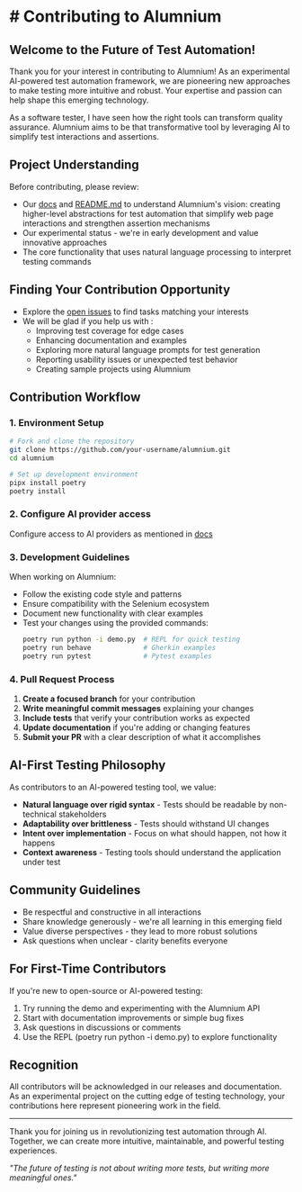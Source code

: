 # # Contributing to Alumnium

## Welcome to the Future of Test Automation!

Thank you for your interest in contributing to Alumnium! As an experimental AI-powered test automation framework, we are pioneering new approaches to make testing more intuitive and robust. Your expertise and passion can help shape this emerging technology.

As a software tester, I have seen how the right tools can transform quality assurance. Alumnium aims to be that transformative tool by leveraging AI to simplify test interactions and assertions.


## Project Understanding

Before contributing, please review:

- Our [docs](https://alumnium.ai/docs/) and [README.md](https://github.com/alumnium-hq/alumnium) to understand Alumnium's vision: creating higher-level abstractions for test automation that simplify web page interactions and strengthen assertion mechanisms
- Our experimental status - we're in early development and value innovative approaches
- The core functionality that uses natural language processing to interpret testing commands

## Finding Your Contribution Opportunity

- Explore the [open issues](https://github.com/alumnium-hq/alumnium/issues) to find tasks matching your interests
- We will be glad if you help us with :
  - Improving test coverage for edge cases  
  - Enhancing documentation and examples  
  - Exploring more natural language prompts for test generation  
  - Reporting usability issues or unexpected test behavior  
  - Creating sample projects using Alumnium

## Contribution Workflow

### 1. Environment Setup

```bash
# Fork and clone the repository
git clone https://github.com/your-username/alumnium.git
cd alumnium

# Set up development environment
pipx install poetry
poetry install

```

### 2. Configure AI provider access
Configure access to AI providers as mentioned in [docs](https://alumnium.ai/docs/getting-started/configuration/)


### 3. Development Guidelines

When working on Alumnium:

- Follow the existing code style and patterns
- Ensure compatibility with the Selenium ecosystem
- Document new functionality with clear examples
- Test your changes using the provided commands:
  ```bash
  poetry run python -i demo.py  # REPL for quick testing
  poetry run behave             # Gherkin examples
  poetry run pytest             # Pytest examples
  ```

### 4. Pull Request Process

1. **Create a focused branch** for your contribution
2. **Write meaningful commit messages** explaining your changes
3. **Include tests** that verify your contribution works as expected
4. **Update documentation** if you're adding or changing features
5. **Submit your PR** with a clear description of what it accomplishes

## AI-First Testing Philosophy

As contributors to an AI-powered testing tool, we value:

- **Natural language over rigid syntax** - Tests should be readable by non-technical stakeholders
- **Adaptability over brittleness** - Tests should withstand UI changes
- **Intent over implementation** - Focus on what should happen, not how it happens
- **Context awareness** - Testing tools should understand the application under test

## Community Guidelines

- Be respectful and constructive in all interactions
- Share knowledge generously - we're all learning in this emerging field
- Value diverse perspectives - they lead to more robust solutions
- Ask questions when unclear - clarity benefits everyone

## For First-Time Contributors

If you're new to open-source or AI-powered testing:

1.  Try running the demo and experimenting with the Alumnium API
2. Start with documentation improvements or simple bug fixes
3. Ask questions in discussions or comments
4. Use the REPL (poetry run python -i demo.py) to explore functionality

## Recognition

All contributors will be acknowledged in our releases and documentation. As an experimental project on the cutting edge of testing technology, your contributions here represent pioneering work in the field.

---

Thank you for joining us in revolutionizing test automation through AI. Together, we can create more intuitive, maintainable, and powerful testing experiences.


*"The future of testing is not about writing more tests, but writing more meaningful ones."*
